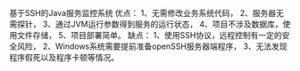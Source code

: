 基于SSH的Java服务监控系统
优点： 
      1、无需修改业务系统代码，
      2、服务器无需探针，
      3、通过JVM运行参数得到服务的运行状态，
      4、项目不涉及数据库，使用文件存储，
      5、项目部署简单。
缺点：
      1、使用SSH协议，远程控制有一定的安全风险，
      2、Windows系统需要提前准备openSSH服务器端程序，
      3、无法发现程序假死以及程序卡顿等情况。
